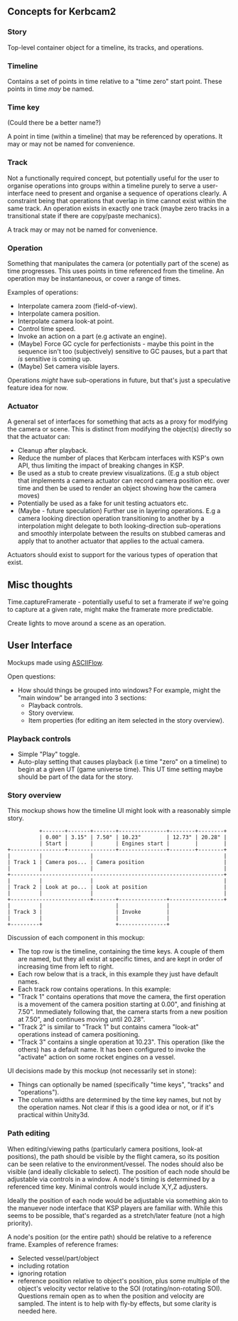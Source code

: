 ﻿## Concepts for Kerbcam2

### Story

Top-level container object for a timeline, its tracks, and operations.

### Timeline

Contains a set of points in time relative to a "time zero" start point. These
points in time *may* be named.

### Time key

(Could there be a better name?)

A point in time (within a timeline) that may be referenced by operations. It
may or may not be named for convenience.

### Track

Not a functionally required concept, but potentially useful for the user to
organise operations into groups within a timeline purely to serve a
user-interface need to present and organise a sequence of operations clearly. A
constraint being that operations that overlap in time cannot exist within the
same track. An operation exists in exactly one track (maybe zero tracks in a
transitional state if there are copy/paste mechanics).

A track may or may not be named for convenience.

### Operation

Something that manipulates the camera (or potentially part of the scene) as
time progresses. This uses points in time referenced from the timeline. An
operation may be instantaneous, or cover a range of times.

Examples of operations:
* Interpolate camera zoom (field-of-view).
* Interpolate camera position.
* Interpolate camera look-at point.
* Control time speed.
* Invoke an action on a part (e.g activate an engine).
* (Maybe) Force GC cycle for perfectionists - maybe this point in the sequence
  isn't too (subjectively) sensitive to GC pauses, but a part that *is*
  sensitive is coming up.
* (Maybe) Set camera visible layers.

Operations *might* have sub-operations in future, but that's just a
speculative feature idea for now.

### Actuator

A general set of interfaces for something that acts as a proxy for modifying
the camera or scene. This is distinct from modifying the object(s) directly so
that the actuator can:

* Cleanup after playback.
* Reduce the number of places that Kerbcam interfaces with KSP's own API, thus
  limiting the impact of breaking changes in KSP.
* Be used as a stub to create preview visualizations. (E.g a stub object that
  implements a camera actuator can record camera position etc. over time and
  then be used to render an object showing how the camera moves)
* Potentially be used as a fake for unit testing actuators etc.
* (Maybe - future speculation) Further use in layering operations. E.g a
  camera looking direction operation transitioning to another by a
  interpolation might delegate to both looking-direction sub-operations and
  smoothly interpolate between the results on stubbed cameras and apply that to
  another actuator that applies to the actual camera.

Actuators should exist to support for the various types of operation that
exist.

## Misc thoughts

Time.captureFramerate - potentially useful to set a framerate if we're going
to capture at a given rate, might make the framerate more predictable.

Create lights to move around a scene as an operation.

## User Interface

Mockups made using [ASCIIFlow](http://asciiflow.com/).

Open questions:
* How should things be grouped into windows? For example, might the "main
  window" be arranged into 3 sections:
  * Playback controls.
  * Story overview.
  * Item properties (for editing an item selected in the story overview).

### Playback controls

* Simple "Play" toggle.
* Auto-play setting that causes playback (i.e time "zero" on a timeline) to
  begin at a given UT (game universe time). This UT time setting maybe should
  be part of the data for the story.

### Story overview

This mockup shows how the timeline UI might look with a reasonably simple
story.


              +-------+-------+-------+---------------+--------+--------+
              | 0.00" | 3.15" | 7.50" | 10.23"        | 12.73" | 20.28" |
              | Start |       |       | Engines start |        |        |
    +-----------------+---------------+---------------+--------+--------+
    |         |               |                                         |
    | Track 1 | Camera pos... | Camera position                         |
    |         |               |                                         |
    +-------------------------------------------------------------------+
    |         |               |                                         |
    | Track 2 | Look at po... | Look at position                        |
    |         |               |                                         |
    +-------------------------+-------+---------------+-----------------+
    |         |                       |               |
    | Track 3 |                       | Invoke        |
    |         |                       |               |
    +---------+                       +---------------+

Discussion of each component in this mockup:
* The top row is the timeline, containing the time keys. A couple of them are
  named, but they all exist at specific times, and are kept in order of
  increasing time from left to right.
* Each row below that is a track, in this example they just have default names.
* Each track row contains operations. In this example:
 * "Track 1" contains operations that move the camera, the first operation is a
   movement of the camera position starting at 0.00", and finishing at 7.50".
   Immediately following that, the camera starts from a new position at 7.50",
   and continues moving until 20.28".
 * "Track 2" is similar to "Track 1" but contains camera "look-at" operations
   instead of camera positioning.
 * "Track 3" contains a single operation at 10.23". This operation (like the
   others) has a default name. It has been configured to invoke the "activate"
   action on some rocket engines on a vessel.

UI decisions made by this mockup (not necessarily set in stone):
* Things can optionally be named (specifically "time keys", "tracks" and
  "operations").
* The column widths are determined by the time key names, but not by the
  operation names. Not clear if this is a good idea or not, or if it's
  practical within Unity3d.

### Path editing

When editing/viewing paths (particularly camera positions, look-at positions),
the path should be visible by the flight camera, so its position can be seen
relative to the environment/vessel. The nodes should also be visible (and
ideally clickable to select). The position of each node should be adjustable
via controls in a window. A node's timing is determined by a referenced time
key. Minimal controls would include X,Y,Z adjusters.

Ideally the position of each node would be adjustable via something akin to the
manuever node interface that KSP players are familiar with. While this seems to
be possible, that's regarded as a stretch/later feature (not a high priority).

A node's position (or the entire path) should be relative to a reference frame.
Examples of reference frames:

* Selected vessel/part/object
 * including rotation
 * ignoring rotation
 * reference position relative to object's position, plus some multiple of the
   object's velocity vector relative to the SOI (rotating/non-rotating SOI).
   Questions remain open as to when the position and velocity are sampled. The
   intent is to help with fly-by effects, but some clarity is needed here.
